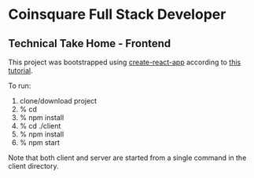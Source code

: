 # Coinsquare Full Stack Developer
## Technical Take Home  -  Frontend

This project was bootstrapped using [create-react-app](https://github.com/facebook/create-react-app) according 
to [this tutorial](https://www.fullstackreact.com/articles/using-create-react-app-with-a-server/).

To run:

1. clone/download project
1. % cd <project-dir>
1. % npm install
1. % cd ./client
1. % npm install
1. % npm start

Note that both client and server are started from a single
command in the client directory.

